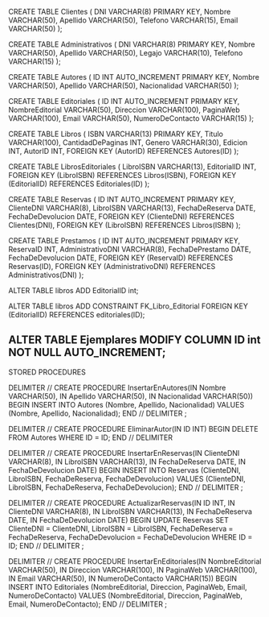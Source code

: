 CREATE TABLE Clientes (
    DNI VARCHAR(8) PRIMARY KEY,
    Nombre VARCHAR(50),
    Apellido VARCHAR(50),
    Telefono VARCHAR(15),
    Email VARCHAR(50)
);

CREATE TABLE Administrativos (
    DNI VARCHAR(8) PRIMARY KEY,
    Nombre VARCHAR(50),
    Apellido VARCHAR(50),
    Legajo VARCHAR(10),
    Telefono VARCHAR(15)
);

CREATE TABLE Autores (
    ID INT AUTO_INCREMENT PRIMARY KEY,
    Nombre VARCHAR(50),
    Apellido VARCHAR(50),
    Nacionalidad VARCHAR(50)
);

CREATE TABLE Editoriales (
    ID INT AUTO_INCREMENT PRIMARY KEY,
    NombreEditorial VARCHAR(50),
    Direccion VARCHAR(100),
    PaginaWeb VARCHAR(100),
    Email VARCHAR(50),
    NumeroDeContacto VARCHAR(15)
);

CREATE TABLE Libros (
    ISBN VARCHAR(13) PRIMARY KEY,
    Titulo VARCHAR(100),
    CantidadDePaginas INT,
    Genero VARCHAR(30),
    Edicion INT,
    AutorID INT,
    FOREIGN KEY (AutorID) REFERENCES Autores(ID)
);

CREATE TABLE LibrosEditoriales (
    LibroISBN VARCHAR(13),
    EditorialID INT,
    FOREIGN KEY (LibroISBN) REFERENCES Libros(ISBN),
    FOREIGN KEY (EditorialID) REFERENCES Editoriales(ID)
);

CREATE TABLE Reservas (
    ID INT AUTO_INCREMENT PRIMARY KEY,
    ClienteDNI VARCHAR(8),
    LibroISBN VARCHAR(13),
    FechaDeReserva DATE,
    FechaDeDevolucion DATE,
    FOREIGN KEY (ClienteDNI) REFERENCES Clientes(DNI),
    FOREIGN KEY (LibroISBN) REFERENCES Libros(ISBN)
);

CREATE TABLE Prestamos (
    ID INT AUTO_INCREMENT PRIMARY KEY,
    ReservaID INT,
    AdministrativoDNI VARCHAR(8),
    FechaDePrestamo DATE,
    FechaDeDevolucion DATE,
    FOREIGN KEY (ReservaID) REFERENCES Reservas(ID),
    FOREIGN KEY (AdministrativoDNI) REFERENCES Administrativos(DNI)
);

ALTER TABLE libros
ADD EditorialID int;

ALTER TABLE libros
ADD CONSTRAINT FK_Libro_Editorial
FOREIGN KEY (EditorialID) REFERENCES editoriales(ID);


ALTER TABLE Ejemplares
MODIFY COLUMN ID int NOT NULL AUTO_INCREMENT;
-----

STORED PROCEDURES

DELIMITER //
CREATE PROCEDURE InsertarEnAutores(IN Nombre VARCHAR(50), IN Apellido VARCHAR(50), IN Nacionalidad VARCHAR(50))
BEGIN
    INSERT INTO Autores (Nombre, Apellido, Nacionalidad)
    VALUES (Nombre, Apellido, Nacionalidad);
END //
DELIMITER ;


DELIMITER //
CREATE PROCEDURE EliminarAutor(IN ID INT)
BEGIN
    DELETE FROM Autores WHERE ID = ID;
END //
DELIMITER 

DELIMITER //
CREATE PROCEDURE InsertarEnReservas(IN ClienteDNI VARCHAR(8), IN LibroISBN VARCHAR(13), IN FechaDeReserva DATE, IN FechaDeDevolucion DATE)
BEGIN
    INSERT INTO Reservas (ClienteDNI, LibroISBN, FechaDeReserva, FechaDeDevolucion)
    VALUES (ClienteDNI, LibroISBN, FechaDeReserva, FechaDeDevolucion);
END //
DELIMITER ;

DELIMITER //
CREATE PROCEDURE ActualizarReservas(IN ID INT, IN ClienteDNI VARCHAR(8), IN LibroISBN VARCHAR(13), IN FechaDeReserva DATE, IN FechaDeDevolucion DATE)
BEGIN
    UPDATE Reservas 
    SET ClienteDNI = ClienteDNI, LibroISBN = LibroISBN, FechaDeReserva = FechaDeReserva, FechaDeDevolucion = FechaDeDevolucion
    WHERE ID = ID;
END //
DELIMITER ;

DELIMITER //
CREATE PROCEDURE InsertarEnEditoriales(IN NombreEditorial VARCHAR(50), IN Direccion VARCHAR(100), IN PaginaWeb VARCHAR(100), IN Email VARCHAR(50), IN NumeroDeContacto VARCHAR(15))
BEGIN
    INSERT INTO Editoriales (NombreEditorial, Direccion, PaginaWeb, Email, NumeroDeContacto)
    VALUES (NombreEditorial, Direccion, PaginaWeb, Email, NumeroDeContacto);
END //
DELIMITER ;
